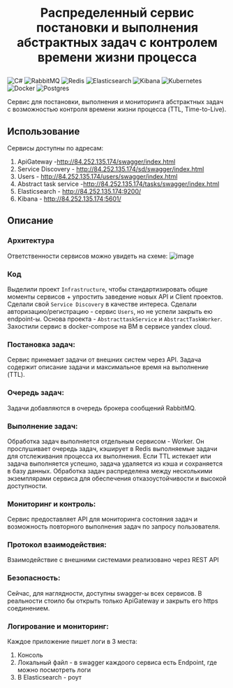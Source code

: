 # <p style="text-align: center;">Распределенный сервис постановки и выполнения абстрактных задач с контролем времени жизни процесса</p>
![C#](https://img.shields.io/badge/c%23-%23239120.svg?style=for-the-badge&logo=csharp&logoColor=white)
![RabbitMQ](https://img.shields.io/badge/Rabbitmq-FF6600?style=for-the-badge&logo=rabbitmq&logoColor=white)
![Redis](https://img.shields.io/badge/redis-%23DD0031.svg?style=for-the-badge&logo=redis&logoColor=white)
![Elasticsearch](https://img.shields.io/badge/elasticsearch-%230377CC.svg?style=for-the-badge&logo=elasticsearch&logoColor=white)
![Kibana](https://img.shields.io/badge/Kibana-005571?style=for-the-badge&logo=Kibana&logoColor=white)
![Kubernetes](https://img.shields.io/badge/kubernetes-%23326ce5.svg?style=for-the-badge&logo=kubernetes&logoColor=white)
![Docker](https://img.shields.io/badge/docker-%230db7ed.svg?style=for-the-badge&logo=docker&logoColor=white)
![Postgres](https://img.shields.io/badge/postgres-%23316192.svg?style=for-the-badge&logo=postgresql&logoColor=white)

Сервис для постановки, выполнения и мониторинга абстрактных задач с возможностью контроля времени жизни процесса (TTL, Time-to-Live).

## Использование

Сервисы доступны по адресам:
1. ApiGateway -http://84.252.135.174/swagger/index.html
2. Service Discovery - http://84.252.135.174/sd/swagger/index.html
3. Users - http://84.252.135.174/users/swagger/index.html
4. Abstract task service -http://84.252.135.174/tasks/swagger/index.html
5. Elasticsearch - http://84.252.135.174:9200/
6. Kibana - http://84.252.135.174:5601/

## Описание

 ### Архитектура
 Ответственности сервисов можно увидеть на схеме:
 ![image](https://github.com/user-attachments/assets/1d19f855-7d04-46cf-8a61-10323bf7c103)

 ### Код
 Выделили проект `Infrastructure`, чтобы стандартизировать общие моменты сервисов + упростить заведение новых API и Client проектов.
 Сделали свой `Service Discovery` в качестве интереса.
 Сделали авторизацию/регистрацию - сервис `Users`, но не успели закрыть ею endpoint-ы.
 Основа проекта - `AbstracttaskService` и `AbstractTaskWorker`.
 Захостили сервис в docker-compose на ВМ в сервисе yandex cloud.

 ### Постановка задач:
 Сервис принемает задачи от внешних систем через API. 
 Задача содержит описание задачи и максимальное время на выполнение (TTL).
 
 ### Очередь задач:
 Задачи добавляются в очередь брокера сообщений RabbitMQ.
 
 ### Выполнение задач:
 Обработка задач выполняется отдельным сервисом - Worker. Он прослушивает очередь задач, кэширует в Redis выполняемые задачи для отслеживания процесса их выполнения. 
 Если TTL истекает или задача выполняется успешно, задача удаляется из кэша и сохраняется в базу данных. 
 Обработка задач распределена между несколькими экземплярами
 сервиса для обеспечения отказоустойчивости и высокой доступности.
 
 ### Мониторинг и контроль:
 Сервис предоставляет API для мониторинга состояния задач и 
 возможность повторного выполнения задач по запросу пользователя.

 ### Протокол взаимодействия:
 Взаимодействие с внешними системами реализовано через REST API
 
 ### Безопасность:
 Сейчас, для наглядности, доступны swagger-ы всех сервисов. В реальности стоило бы открыть только ApiGateway и закрыть его https соединением. 
 
 ### Логирование и мониторинг:
 Каждое приложение пишет логи в 3 места:
 1. Консоль
 2. Локальный файл - в swagger каждоого сервиса есть Endpoint, где можно посмотреть логи
 3. В Elasticsearch - роут 
